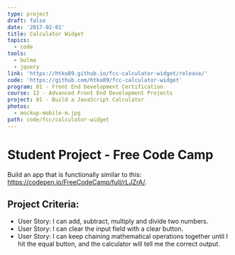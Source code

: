 ```yaml
---
type: project
draft: false
date: '2017-02-01'
title: Calculator Widget
topics:
  - code
tools:
  - bulma
  - jquery
link: 'https://htko89.github.io/fcc-calculator-widget/release/'
code: 'https://github.com/htko89/fcc-calculator-widget'
program: 01 - Front End Development Certification
course: 12 - Advanced Front End Development Projects
project: 01 - Build a JavaScript Calculator
photos:
  - mockup-mobile-m.jpg
path: code/fcc/calculator-widget
---
```

# Student Project - Free Code Camp
Build an app that is functionally similar to this: https://codepen.io/FreeCodeCamp/full/rLJZrA/.

## Project Criteria:
* User Story: I can add, subtract, multiply and divide two numbers.
* User Story: I can clear the input field with a clear button.
* User Story: I can keep chaining mathematical operations together until I hit the equal button, and the calculator will tell me the correct output.
